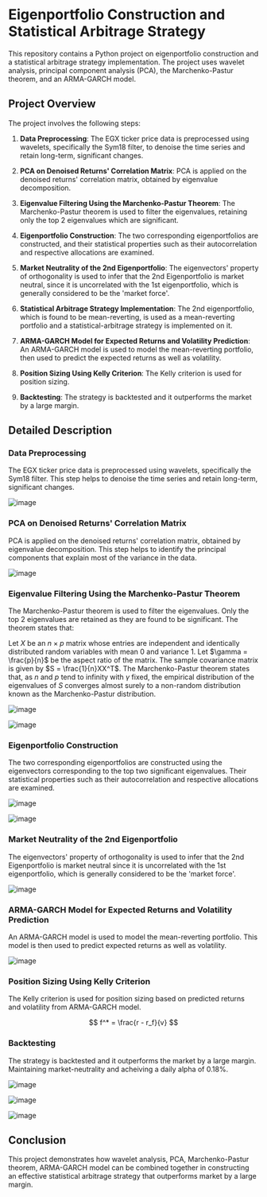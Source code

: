 # Eigenportfolio Construction and Statistical Arbitrage Strategy

This repository contains a Python project on eigenportfolio construction and a statistical arbitrage strategy implementation. The project uses wavelet analysis, principal component analysis (PCA), the Marchenko-Pastur theorem, and an ARMA-GARCH model.

## Project Overview

The project involves the following steps:

1. **Data Preprocessing**: The EGX ticker price data is preprocessed using wavelets, specifically the Sym18 filter, to denoise the time series and retain long-term, significant changes.

2. **PCA on Denoised Returns' Correlation Matrix**: PCA is applied on the denoised returns' correlation matrix, obtained by eigenvalue decomposition.

3. **Eigenvalue Filtering Using the Marchenko-Pastur Theorem**: The Marchenko-Pastur theorem is used to filter the eigenvalues, retaining only the top 2 eigenvalues which are significant.

4. **Eigenportfolio Construction**: The two corresponding eigenportfolios are constructed, and their statistical properties such as their autocorrelation and respective allocations are examined.

5. **Market Neutrality of the 2nd Eigenportfolio**: The eigenvectors' property of orthogonality is used to infer that the 2nd Eigenportfolio is market neutral, since it is uncorrelated with the 1st eigenportfolio, which is generally considered to be the 'market force'.

6. **Statistical Arbitrage Strategy Implementation**: The 2nd eigenportfolio, which is found to be mean-reverting, is used as a mean-reverting portfolio and a statistical-arbitrage strategy is implemented on it.

7. **ARMA-GARCH Model for Expected Returns and Volatility Prediction**: An ARMA-GARCH model is used to model the mean-reverting portfolio, then used to predict the expected returns as well as volatility.

8. **Position Sizing Using Kelly Criterion**: The Kelly criterion is used for position sizing.

9. **Backtesting**: The strategy is backtested and it outperforms the market by a large margin.

## Detailed Description

### Data Preprocessing

The EGX ticker price data is preprocessed using wavelets, specifically the Sym18 filter. This step helps to denoise the time series and retain long-term, significant changes.

![image](https://github.com/omarequalmars/Eigenportfolios-using-Wavelets/assets/90857121/1be361c1-f72c-4119-a2ec-585fa0a4258b)


### PCA on Denoised Returns' Correlation Matrix

PCA is applied on the denoised returns' correlation matrix, obtained by eigenvalue decomposition. This step helps to identify the principal components that explain most of the variance in the data.

![image](https://github.com/omarequalmars/Eigenportfolios-using-Wavelets/assets/90857121/76fe7896-2bda-4313-8e8c-97daa9692e34)


### Eigenvalue Filtering Using the Marchenko-Pastur Theorem

The Marchenko-Pastur theorem is used to filter the eigenvalues. Only the top 2 eigenvalues are retained as they are found to be significant. The theorem states that:

Let $X$ be an $n \times p$ matrix whose entries are independent and identically distributed random variables with mean 0 and variance 1. Let $\gamma = \frac{p}{n}$ be the aspect ratio of the matrix. The sample covariance matrix is given by $S = \frac{1}{n}XX^T$. The Marchenko-Pastur theorem states that, as $n$ and $p$ tend to infinity with $\gamma$ fixed, the empirical distribution of the eigenvalues of $S$ converges almost surely to a non-random distribution known as the Marchenko-Pastur distribution.

![image](https://github.com/omarequalmars/Eigenportfolios-using-Wavelets/assets/90857121/9a7444ba-20fd-4928-ae30-f31b3549b303)

![image](https://github.com/omarequalmars/Eigenportfolios-using-Wavelets/assets/90857121/002b375b-8408-49ee-aab9-3922980ab35d)



### Eigenportfolio Construction

The two corresponding eigenportfolios are constructed using the eigenvectors corresponding to the top two significant eigenvalues. Their statistical properties such as their autocorrelation and respective allocations are examined.

![image](https://github.com/omarequalmars/Eigenportfolios-using-Wavelets/assets/90857121/1b40e955-446f-4afa-b935-42b46d5f9fb4)


![image](https://github.com/omarequalmars/Eigenportfolios-using-Wavelets/assets/90857121/59979446-cdb2-4bc6-ae67-9ccd3c41910e)


### Market Neutrality of the 2nd Eigenportfolio

The eigenvectors' property of orthogonality is used to infer that the 2nd Eigenportfolio is market neutral since it is uncorrelated with the 1st eigenportfolio, which is generally considered to be the 'market force'.

![image](https://github.com/omarequalmars/Eigenportfolios-using-Wavelets/assets/90857121/a6c71a88-65d4-4c90-89b1-d6c8e76163b8)

### ARMA-GARCH Model for Expected Returns and Volatility Prediction

An ARMA-GARCH model is used to model the mean-reverting portfolio. This model is then used to predict expected returns as well as volatility.

![image](https://github.com/omarequalmars/Eigenportfolios-using-Wavelets/assets/90857121/18e5a8c1-8412-4917-8ac0-8d27f1d1fde3)


### Position Sizing Using Kelly Criterion

The Kelly criterion is used for position sizing based on predicted returns and volatility from ARMA-GARCH model.

$$
f^* = \frac{r - r_f}{v}
$$

### Backtesting

The strategy is backtested and it outperforms the market by a large margin. Maintaining market-neutrality and acheiving a daily alpha of 0.18%.

![image](https://github.com/omarequalmars/Eigenportfolios-using-Wavelets/assets/90857121/a77e8960-cd06-4da2-be5f-1816068f86a2)

![image](https://github.com/omarequalmars/Eigenportfolios-using-Wavelets/assets/90857121/184af4f9-5403-4454-baa1-1bddba15add6)

![image](https://github.com/omarequalmars/Eigenportfolios-using-Wavelets/assets/90857121/a3eaefed-1b97-4d3f-8f64-7fbd927561d2)

## Conclusion

This project demonstrates how wavelet analysis, PCA, Marchenko-Pastur theorem, ARMA-GARCH model can be combined together in constructing an effective statistical arbitrage strategy that outperforms market by a large margin.
